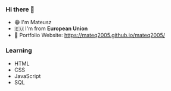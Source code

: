 ### Hi there 👋

- 😁 I'm Mateusz
- 🇪🇺 I'm from **European Union**
- 🔗 Portfolio Website: https://mateq2005.github.io/mateq2005/

### Learning

- HTML
- CSS
- JavaScript
- SQL

